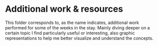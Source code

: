 # Additional work & resources

This folder corresponds to, as the name indicates, additional work performed for some of the weeks in the stay. Mainly diving deeper on a certain topic I find particularly useful or interesting, also graphic representations to help me better visualize and understand the concepts.

